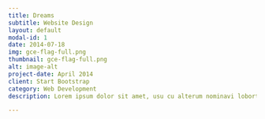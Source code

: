 ```yaml
---
title: Dreams
subtitle: Website Design
layout: default
modal-id: 1
date: 2014-07-18
img: gce-flag-full.png
thumbnail: gce-flag-full.png
alt: image-alt
project-date: April 2014
client: Start Bootstrap
category: Web Development
description: Lorem ipsum dolor sit amet, usu cu alterum nominavi lobortis. At duo novum diceret. Tantas apeirian vix et, usu sanctus postulant inciderint ut, populo diceret necessitatibus in vim. Cu eum dicam feugiat noluisse.

---
```

